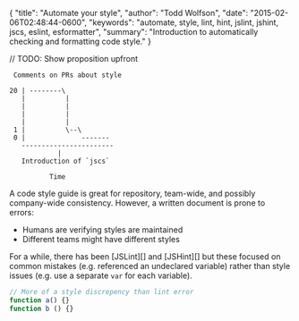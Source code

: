 {
  "title": "Automate your style",
  "author": "Todd Wolfson",
  "date": "2015-02-06T02:48:44-0600",
  "keywords": "automate, style, lint, hint, jslint, jshint, jscs, eslint, esformatter",
  "summary": "Introduction to automatically checking and formatting code style."
}

// TODO: Show proposition upfront

```
 Comments on PRs about style

20 | --------\
   |          |
   |          |
   |          |
   |          |
 1 |          \--\
 0 |              -------
   -----------------------
            |
   Introduction of `jscs`

          Time
```

A code style guide is great for repository, team-wide, and possibly company-wide consistency. However, a written document is prone to errors:

- Humans are verifying styles are maintained
- Different teams might have different styles

For a while, there has been [JSLint][] and [JSHint][] but these focused on common mistakes (e.g. referenced an undeclared variable) rather than style issues (e.g. use a separate `var` for each variable).

```js
// More of a style discrepency than lint error
function a() {}
function b () {}
```
